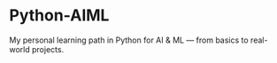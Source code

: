 # Python-AIML
My personal learning path in Python for AI &amp; ML — from basics to real-world projects.
